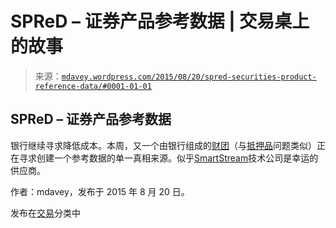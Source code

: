 <!--yml

分类：未分类

日期：2024-05-18 05:40:16

-->

# SPReD – 证券产品参考数据 | 交易桌上的故事

> 来源：[`mdavey.wordpress.com/2015/08/20/spred-securities-product-reference-data/#0001-01-01`](https://mdavey.wordpress.com/2015/08/20/spred-securities-product-reference-data/#0001-01-01)

## SPReD – 证券产品参考数据

银行继续寻求降低成本。本周，又一个由银行组成的[财团](http://www.reuters.com/article/2015/08/19/us-banks-data-idUSKCN0QO20820150819)（与[抵押品](http://www.thetradenews.com/news/Trading___Execution/Industry_issues/Goldman_Sachs_leads_project_to_tackle_collateral_crunch.aspx)问题类似）正在寻求创建一个参考数据的单一真相来源。似乎[SmartStream](http://www.finextra.com/news/fullstory.aspx?newsitemid=27754)技术公司是幸运的供应商。

作者：mdavey，发布于 2015 年 8 月 20 日。

发布在[交易](https://mdavey.wordpress.com/category/trading/)分类中
